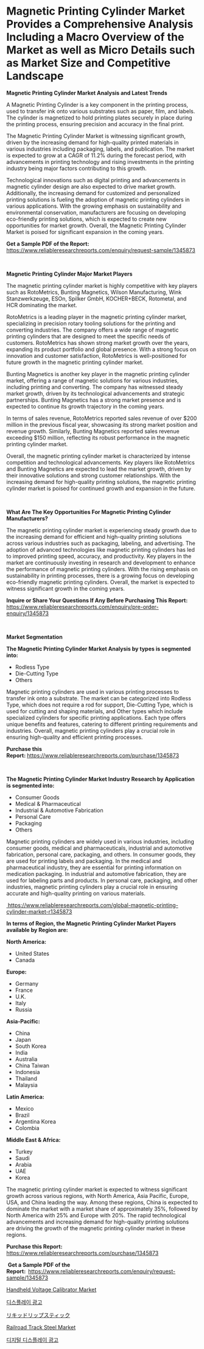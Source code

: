 <p><h1>Magnetic Printing Cylinder Market Provides a Comprehensive Analysis Including a Macro Overview of the Market as well as Micro Details such as Market Size and Competitive Landscape</h1></p><p><strong>Magnetic Printing Cylinder Market Analysis and Latest Trends</strong></p>
<p><p>A Magnetic Printing Cylinder is a key component in the printing process, used to transfer ink onto various substrates such as paper, film, and labels. The cylinder is magnetized to hold printing plates securely in place during the printing process, ensuring precision and accuracy in the final print.</p><p>The Magnetic Printing Cylinder Market is witnessing significant growth, driven by the increasing demand for high-quality printed materials in various industries including packaging, labels, and publication. The market is expected to grow at a CAGR of 11.2% during the forecast period, with advancements in printing technology and rising investments in the printing industry being major factors contributing to this growth.</p><p>Technological innovations such as digital printing and advancements in magnetic cylinder design are also expected to drive market growth. Additionally, the increasing demand for customized and personalized printing solutions is fueling the adoption of magnetic printing cylinders in various applications. With the growing emphasis on sustainability and environmental conservation, manufacturers are focusing on developing eco-friendly printing solutions, which is expected to create new opportunities for market growth. Overall, the Magnetic Printing Cylinder Market is poised for significant expansion in the coming years.</p></p>
<p><strong>Get a Sample PDF of the Report:&nbsp;</strong> <a href="https://www.reliableresearchreports.com/enquiry/request-sample/1345873">https://www.reliableresearchreports.com/enquiry/request-sample/1345873</a></p>
<p>&nbsp;</p>
<p><strong>Magnetic Printing Cylinder Major Market Players</strong></p>
<p><p>The magnetic printing cylinder market is highly competitive with key players such as RotoMetrics, Bunting Magnetics, Wilson Manufacturing, Wink Stanzwerkzeuge, ESOn, Spilker GmbH, KOCHER+BECK, Rotometal, and HCR dominating the market.</p><p>RotoMetrics is a leading player in the magnetic printing cylinder market, specializing in precision rotary tooling solutions for the printing and converting industries. The company offers a wide range of magnetic printing cylinders that are designed to meet the specific needs of customers. RotoMetrics has shown strong market growth over the years, expanding its product portfolio and global presence. With a strong focus on innovation and customer satisfaction, RotoMetrics is well-positioned for future growth in the magnetic printing cylinder market.</p><p>Bunting Magnetics is another key player in the magnetic printing cylinder market, offering a range of magnetic solutions for various industries, including printing and converting. The company has witnessed steady market growth, driven by its technological advancements and strategic partnerships. Bunting Magnetics has a strong market presence and is expected to continue its growth trajectory in the coming years.</p><p>In terms of sales revenue, RotoMetrics reported sales revenue of over $200 million in the previous fiscal year, showcasing its strong market position and revenue growth. Similarly, Bunting Magnetics reported sales revenue exceeding $150 million, reflecting its robust performance in the magnetic printing cylinder market.</p><p>Overall, the magnetic printing cylinder market is characterized by intense competition and technological advancements. Key players like RotoMetrics and Bunting Magnetics are expected to lead the market growth, driven by their innovative solutions and strong customer relationships. With the increasing demand for high-quality printing solutions, the magnetic printing cylinder market is poised for continued growth and expansion in the future.</p></p>
<p>&nbsp;</p>
<p><strong>What Are The Key Opportunities For Magnetic Printing Cylinder Manufacturers?</strong></p>
<p><p>The magnetic printing cylinder market is experiencing steady growth due to the increasing demand for efficient and high-quality printing solutions across various industries such as packaging, labeling, and advertising. The adoption of advanced technologies like magnetic printing cylinders has led to improved printing speed, accuracy, and productivity. Key players in the market are continuously investing in research and development to enhance the performance of magnetic printing cylinders. With the rising emphasis on sustainability in printing processes, there is a growing focus on developing eco-friendly magnetic printing cylinders. Overall, the market is expected to witness significant growth in the coming years.</p></p>
<p><strong>Inquire or Share Your Questions If Any Before Purchasing This Report:</strong> <a href="https://www.reliableresearchreports.com/enquiry/pre-order-enquiry/1345873">https://www.reliableresearchreports.com/enquiry/pre-order-enquiry/1345873</a></p>
<p>&nbsp;</p>
<p><strong>Market Segmentation</strong></p>
<p><strong>The Magnetic Printing Cylinder Market Analysis by types is segmented into:</strong></p>
<p><ul><li>Rodless Type</li><li>Die-Cutting Type</li><li>Others</li></ul></p>
<p><p> Magnetic printing cylinders are used in various printing processes to transfer ink onto a substrate. The market can be categorized into Rodless Type, which does not require a rod for support, Die-Cutting Type, which is used for cutting and shaping materials, and Other types which include specialized cylinders for specific printing applications. Each type offers unique benefits and features, catering to different printing requirements and industries. Overall, magnetic printing cylinders play a crucial role in ensuring high-quality and efficient printing processes.</p></p>
<p><strong>Purchase this Report:&nbsp;</strong><a href="https://www.reliableresearchreports.com/purchase/1345873">https://www.reliableresearchreports.com/purchase/1345873</a></p>
<p>&nbsp;</p>
<p><strong>The Magnetic Printing Cylinder Market Industry Research by Application is segmented into:</strong></p>
<p><ul><li>Consumer Goods</li><li>Medical & Pharmaceutical</li><li>Industrial & Automotive Fabrication</li><li>Personal Care</li><li>Packaging</li><li>Others</li></ul></p>
<p><p>Magnetic printing cylinders are widely used in various industries, including consumer goods, medical and pharmaceuticals, industrial and automotive fabrication, personal care, packaging, and others. In consumer goods, they are used for printing labels and packaging. In the medical and pharmaceutical industry, they are essential for printing information on medication packaging. In industrial and automotive fabrication, they are used for labeling parts and products. In personal care, packaging, and other industries, magnetic printing cylinders play a crucial role in ensuring accurate and high-quality printing on various materials.</p></p>
<p><a href="https://www.reliableresearchreports.com/global-magnetic-printing-cylinder-market-r1345873">&nbsp;https://www.reliableresearchreports.com/global-magnetic-printing-cylinder-market-r1345873</a></p>
<p><strong>In terms of Region, the Magnetic Printing Cylinder Market Players available by Region are:</strong></p>
<p>
    <p> <strong> North America: </strong>
        <ul>
            <li>United States</li>
            <li>Canada</li>
        </ul>
        </p> 
    <p> <strong> Europe: </strong>
        <ul>
            <li>Germany</li>
            <li>France</li>
            <li>U.K.</li>
            <li>Italy</li>
            <li>Russia</li>
        </ul>
        </p> 
    <p> <strong> Asia-Pacific: </strong>
        <ul>
            <li>China</li>
            <li>Japan</li>
            <li>South Korea</li>
            <li>India</li>
            <li>Australia</li>
            <li>China Taiwan</li>
            <li>Indonesia</li>
            <li>Thailand</li>
            <li>Malaysia</li>
        </ul>
        </p> 
    <p> <strong> Latin America: </strong>
        <ul>
            <li>Mexico</li>
            <li>Brazil</li>
            <li>Argentina Korea</li>
            <li>Colombia</li>
        </ul>
        </p> 
    <p> <strong> Middle East & Africa: </strong>
        <ul>
            <li>Turkey</li>
            <li>Saudi</li>
            <li>Arabia</li>
            <li>UAE</li>
            <li>Korea</li>
        </ul>
    </p>
    </p>
<p><p>The magnetic printing cylinder market is expected to witness significant growth across various regions, with North America, Asia Pacific, Europe, USA, and China leading the way. Among these regions, China is expected to dominate the market with a market share of approximately 35%, followed by North America with 25% and Europe with 20%. The rapid technological advancements and increasing demand for high-quality printing solutions are driving the growth of the magnetic printing cylinder market in these regions.</p></p>
<p><strong>Purchase this Report: </strong><a href="https://www.reliableresearchreports.com/purchase/1345873">https://www.reliableresearchreports.com/purchase/1345873</a></p>
<p>&nbsp;<strong>Get a Sample PDF of the Report:&nbsp;&nbsp;</strong><a href="https://www.reliableresearchreports.com/enquiry/request-sample/1345873">https://www.reliableresearchreports.com/enquiry/request-sample/1345873</a></p>
<p><strong></strong></p>
<p><p><a href="https://github.com/Whitneyboyettebo9kiw7yr13/Market-Research-Report-List-2/blob/main/handheld-voltage-calibrator-market.md">Handheld Voltage Calibrator Market</a></p><p><a href="https://github.com/WilburKihn5676/Market-Research-Report-List-1/blob/main/983927837496.md">디스플레이 광고</a></p><p><a href="https://github.com/mathieurico66/Market-Research-Report-List-1/blob/main/759562539294.md">リキッドリップスティック</a></p><p><a href="https://issuu.com/reportprime-2/docs/railroad-track-steel-market-size-2030.pptx">Railroad Track Steel Market</a></p><p><a href="https://github.com/vseigx30c9a1j/Market-Research-Report-List-1/blob/main/967840437495.md">디지털 디스플레이 광고</a></p></p>